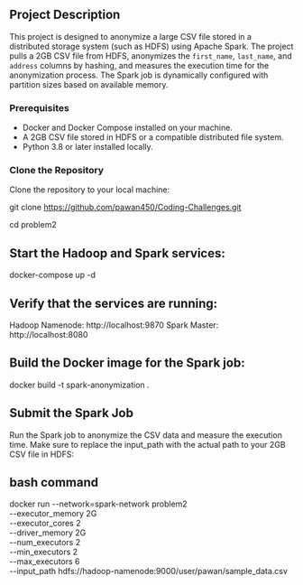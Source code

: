 ## Project Description

This project is designed to anonymize a large CSV file stored in a distributed storage system (such as HDFS) using Apache Spark. The project pulls a 2GB CSV file from HDFS, anonymizes the `first_name`, `last_name`, and `address` columns by hashing, and measures the execution time for the anonymization process. The Spark job is dynamically configured with partition sizes based on available memory.

### Prerequisites

- Docker and Docker Compose installed on your machine.
- A 2GB CSV file stored in HDFS or a compatible distributed file system.
- Python 3.8 or later installed locally.

### Clone the Repository

Clone the repository to your local machine:

git clone https://github.com/pawan450/Coding-Challenges.git

cd problem2

## Start the Hadoop and Spark services:

docker-compose up -d

## Verify that the services are running:
Hadoop Namenode: http://localhost:9870
Spark Master: http://localhost:8080

## Build the Docker image for the Spark job:

docker build -t spark-anonymization .

## Submit the Spark Job
Run the Spark job to anonymize the CSV data and measure the execution time. Make sure to replace the input_path with the actual path to your 2GB CSV file in HDFS:

## bash command

docker run --network=spark-network problem2 \
    --executor_memory 2G \
    --executor_cores 2 \
    --driver_memory 2G \
    --num_executors 2 \
    --min_executors 2 \
    --max_executors 6 \
    --input_path hdfs://hadoop-namenode:9000/user/pawan/sample_data.csv